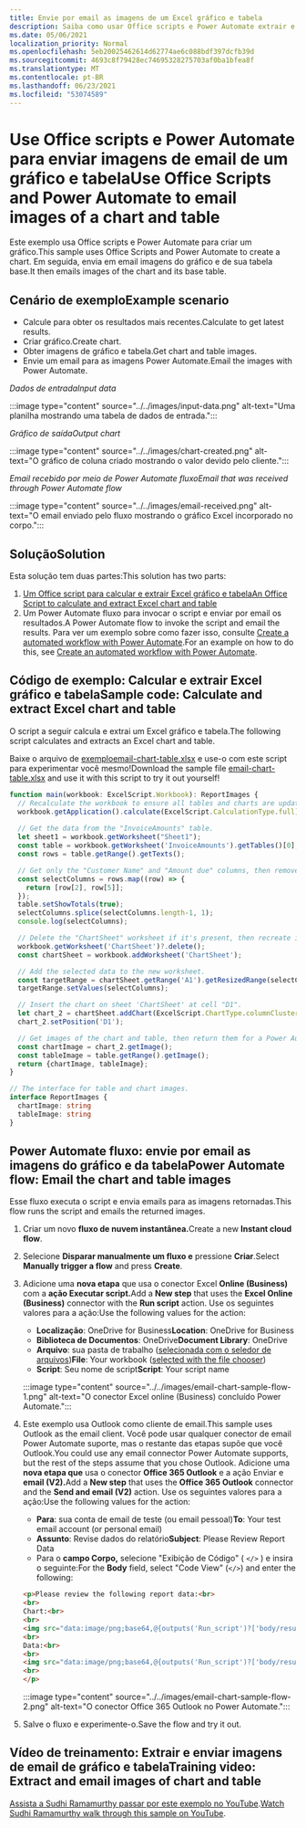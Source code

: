 ```yaml
---
title: Envie por email as imagens de um Excel gráfico e tabela
description: Saiba como usar Office scripts e Power Automate extrair e enviar por email as imagens de um gráfico Excel e tabela.
ms.date: 05/06/2021
localization_priority: Normal
ms.openlocfilehash: 5eb20025462614d62774ae6c088bdf397dcfb39d
ms.sourcegitcommit: 4693c8f79428ec74695328275703af0ba1bfea8f
ms.translationtype: MT
ms.contentlocale: pt-BR
ms.lasthandoff: 06/23/2021
ms.locfileid: "53074589"
---
```

# <a name="use-office-scripts-and-power-automate-to-email-images-of-a-chart-and-table"></a><span data-ttu-id="4afce-103">Use Office scripts e Power Automate para enviar imagens de email de um gráfico e tabela</span><span class="sxs-lookup"><span data-stu-id="4afce-103">Use Office Scripts and Power Automate to email images of a chart and table</span></span>

<span data-ttu-id="4afce-104">Este exemplo usa Office scripts e Power Automate para criar um gráfico.</span><span class="sxs-lookup"><span data-stu-id="4afce-104">This sample uses Office Scripts and Power Automate to create a chart.</span></span> <span data-ttu-id="4afce-105">Em seguida, envia em email imagens do gráfico e de sua tabela base.</span><span class="sxs-lookup"><span data-stu-id="4afce-105">It then emails images of the chart and its base table.</span></span>

## <a name="example-scenario"></a><span data-ttu-id="4afce-106">Cenário de exemplo</span><span class="sxs-lookup"><span data-stu-id="4afce-106">Example scenario</span></span>

* <span data-ttu-id="4afce-107">Calcule para obter os resultados mais recentes.</span><span class="sxs-lookup"><span data-stu-id="4afce-107">Calculate to get latest results.</span></span>
* <span data-ttu-id="4afce-108">Criar gráfico.</span><span class="sxs-lookup"><span data-stu-id="4afce-108">Create chart.</span></span>
* <span data-ttu-id="4afce-109">Obter imagens de gráfico e tabela.</span><span class="sxs-lookup"><span data-stu-id="4afce-109">Get chart and table images.</span></span>
* <span data-ttu-id="4afce-110">Envie um email para as imagens Power Automate.</span><span class="sxs-lookup"><span data-stu-id="4afce-110">Email the images with Power Automate.</span></span>

<span data-ttu-id="4afce-111">_Dados de entrada_</span><span class="sxs-lookup"><span data-stu-id="4afce-111">_Input data_</span></span>

:::image type="content" source="../../images/input-data.png" alt-text="Uma planilha mostrando uma tabela de dados de entrada.":::

<span data-ttu-id="4afce-113">_Gráfico de saída_</span><span class="sxs-lookup"><span data-stu-id="4afce-113">_Output chart_</span></span>

:::image type="content" source="../../images/chart-created.png" alt-text="O gráfico de coluna criado mostrando o valor devido pelo cliente.":::

<span data-ttu-id="4afce-115">_Email recebido por meio de Power Automate fluxo_</span><span class="sxs-lookup"><span data-stu-id="4afce-115">_Email that was received through Power Automate flow_</span></span>

:::image type="content" source="../../images/email-received.png" alt-text="O email enviado pelo fluxo mostrando o gráfico Excel incorporado no corpo.":::

## <a name="solution"></a><span data-ttu-id="4afce-117">Solução</span><span class="sxs-lookup"><span data-stu-id="4afce-117">Solution</span></span>

<span data-ttu-id="4afce-118">Esta solução tem duas partes:</span><span class="sxs-lookup"><span data-stu-id="4afce-118">This solution has two parts:</span></span>

1. [<span data-ttu-id="4afce-119">Um Office script para calcular e extrair Excel gráfico e tabela</span><span class="sxs-lookup"><span data-stu-id="4afce-119">An Office Script to calculate and extract Excel chart and table</span></span>](#sample-code-calculate-and-extract-excel-chart-and-table)
1. <span data-ttu-id="4afce-120">Um Power Automate fluxo para invocar o script e enviar por email os resultados.</span><span class="sxs-lookup"><span data-stu-id="4afce-120">A Power Automate flow to invoke the script and email the results.</span></span> <span data-ttu-id="4afce-121">Para ver um exemplo sobre como fazer isso, consulte [Create a automated workflow with Power Automate](../../tutorials/excel-power-automate-returns.md#create-an-automated-workflow-with-power-automate).</span><span class="sxs-lookup"><span data-stu-id="4afce-121">For an example on how to do this, see [Create an automated workflow with Power Automate](../../tutorials/excel-power-automate-returns.md#create-an-automated-workflow-with-power-automate).</span></span>

## <a name="sample-code-calculate-and-extract-excel-chart-and-table"></a><span data-ttu-id="4afce-122">Código de exemplo: Calcular e extrair Excel gráfico e tabela</span><span class="sxs-lookup"><span data-stu-id="4afce-122">Sample code: Calculate and extract Excel chart and table</span></span>

<span data-ttu-id="4afce-123">O script a seguir calcula e extrai um Excel gráfico e tabela.</span><span class="sxs-lookup"><span data-stu-id="4afce-123">The following script calculates and extracts an Excel chart and table.</span></span>

<span data-ttu-id="4afce-124">Baixe o arquivo de <a href="email-chart-table.xlsx"> exemploemail-chart-table.xlsx</a> e use-o com este script para experimentar você mesmo!</span><span class="sxs-lookup"><span data-stu-id="4afce-124">Download the sample file <a href="email-chart-table.xlsx">email-chart-table.xlsx</a> and use it with this script to try it out yourself!</span></span>

```TypeScript
function main(workbook: ExcelScript.Workbook): ReportImages {
  // Recalculate the workbook to ensure all tables and charts are updated.
  workbook.getApplication().calculate(ExcelScript.CalculationType.full);
  
  // Get the data from the "InvoiceAmounts" table.
  let sheet1 = workbook.getWorksheet("Sheet1");
  const table = workbook.getWorksheet('InvoiceAmounts').getTables()[0];
  const rows = table.getRange().getTexts();

  // Get only the "Customer Name" and "Amount due" columns, then remove the "Total" row.
  const selectColumns = rows.map((row) => {
    return [row[2], row[5]];
  });
  table.setShowTotals(true);
  selectColumns.splice(selectColumns.length-1, 1);
  console.log(selectColumns);

  // Delete the "ChartSheet" worksheet if it's present, then recreate it.
  workbook.getWorksheet('ChartSheet')?.delete();
  const chartSheet = workbook.addWorksheet('ChartSheet');

  // Add the selected data to the new worksheet.
  const targetRange = chartSheet.getRange('A1').getResizedRange(selectColumns.length-1, selectColumns[0].length-1);
  targetRange.setValues(selectColumns);

  // Insert the chart on sheet 'ChartSheet' at cell "D1".
  let chart_2 = chartSheet.addChart(ExcelScript.ChartType.columnClustered, targetRange);
  chart_2.setPosition('D1');

  // Get images of the chart and table, then return them for a Power Automate flow.
  const chartImage = chart_2.getImage();
  const tableImage = table.getRange().getImage();
  return {chartImage, tableImage};
}

// The interface for table and chart images.
interface ReportImages {
  chartImage: string
  tableImage: string
}
```

## <a name="power-automate-flow-email-the-chart-and-table-images"></a><span data-ttu-id="4afce-125">Power Automate fluxo: envie por email as imagens do gráfico e da tabela</span><span class="sxs-lookup"><span data-stu-id="4afce-125">Power Automate flow: Email the chart and table images</span></span>

<span data-ttu-id="4afce-126">Esse fluxo executa o script e envia emails para as imagens retornadas.</span><span class="sxs-lookup"><span data-stu-id="4afce-126">This flow runs the script and emails the returned images.</span></span>

1. <span data-ttu-id="4afce-127">Criar um novo **fluxo de nuvem instantânea.**</span><span class="sxs-lookup"><span data-stu-id="4afce-127">Create a new **Instant cloud flow**.</span></span>
1. <span data-ttu-id="4afce-128">Selecione **Disparar manualmente um fluxo e** pressione **Criar**.</span><span class="sxs-lookup"><span data-stu-id="4afce-128">Select **Manually trigger a flow** and press **Create**.</span></span>
1. <span data-ttu-id="4afce-129">Adicione uma **nova etapa** que usa o conector Excel **Online (Business)** com a **ação Executar script.**</span><span class="sxs-lookup"><span data-stu-id="4afce-129">Add a **New step** that uses the **Excel Online (Business)** connector with the **Run script** action.</span></span> <span data-ttu-id="4afce-130">Use os seguintes valores para a ação:</span><span class="sxs-lookup"><span data-stu-id="4afce-130">Use the following values for the action:</span></span>
    * <span data-ttu-id="4afce-131">**Localização**: OneDrive for Business</span><span class="sxs-lookup"><span data-stu-id="4afce-131">**Location**: OneDrive for Business</span></span>
    * <span data-ttu-id="4afce-132">**Biblioteca de Documentos**: OneDrive</span><span class="sxs-lookup"><span data-stu-id="4afce-132">**Document Library**: OneDrive</span></span>
    * <span data-ttu-id="4afce-133">**Arquivo**: sua pasta de trabalho ([selecionada com o seledor de arquivos](../../testing/power-automate-troubleshooting.md#select-workbooks-with-the-file-browser-control))</span><span class="sxs-lookup"><span data-stu-id="4afce-133">**File**: Your workbook ([selected with the file chooser](../../testing/power-automate-troubleshooting.md#select-workbooks-with-the-file-browser-control))</span></span>
    * <span data-ttu-id="4afce-134">**Script**: Seu nome de script</span><span class="sxs-lookup"><span data-stu-id="4afce-134">**Script**: Your script name</span></span>

    :::image type="content" source="../../images/email-chart-sample-flow-1.png" alt-text="O conector Excel online (Business) concluído Power Automate.":::
1. <span data-ttu-id="4afce-136">Este exemplo usa Outlook como cliente de email.</span><span class="sxs-lookup"><span data-stu-id="4afce-136">This sample uses Outlook as the email client.</span></span> <span data-ttu-id="4afce-137">Você pode usar qualquer conector de email Power Automate suporte, mas o restante das etapas supõe que você Outlook.</span><span class="sxs-lookup"><span data-stu-id="4afce-137">You could use any email connector Power Automate supports, but the rest of the steps assume that you chose Outlook.</span></span> <span data-ttu-id="4afce-138">Adicione uma **nova etapa que** usa o conector **Office 365 Outlook** e a ação Enviar e **email (V2).**</span><span class="sxs-lookup"><span data-stu-id="4afce-138">Add a **New step** that uses the **Office 365 Outlook** connector and the **Send and email (V2)** action.</span></span> <span data-ttu-id="4afce-139">Use os seguintes valores para a ação:</span><span class="sxs-lookup"><span data-stu-id="4afce-139">Use the following values for the action:</span></span>
    * <span data-ttu-id="4afce-140">**Para**: sua conta de email de teste (ou email pessoal)</span><span class="sxs-lookup"><span data-stu-id="4afce-140">**To**: Your test email account (or personal email)</span></span>
    * <span data-ttu-id="4afce-141">**Assunto**: Revise dados do relatório</span><span class="sxs-lookup"><span data-stu-id="4afce-141">**Subject**: Please Review Report Data</span></span>
    * <span data-ttu-id="4afce-142">Para o **campo Corpo,** selecione "Exibição de Código" ( `</>` ) e insira o seguinte:</span><span class="sxs-lookup"><span data-stu-id="4afce-142">For the **Body** field, select "Code View" (`</>`) and enter the following:</span></span>

    ```HTML
    <p>Please review the following report data:<br>
    <br>
    Chart:<br>
    <br>
    <img src="data:image/png;base64,@{outputs('Run_script')?['body/result/chartImage']}"/>
    <br>
    Data:<br>
    <br>
    <img src="data:image/png;base64,@{outputs('Run_script')?['body/result/tableImage']}"/>
    <br>
    </p>
    ```

    :::image type="content" source="../../images/email-chart-sample-flow-2.png" alt-text="O conector Office 365 Outlook no Power Automate.":::
1. <span data-ttu-id="4afce-144">Salve o fluxo e experimente-o.</span><span class="sxs-lookup"><span data-stu-id="4afce-144">Save the flow and try it out.</span></span>

## <a name="training-video-extract-and-email-images-of-chart-and-table"></a><span data-ttu-id="4afce-145">Vídeo de treinamento: Extrair e enviar imagens de email de gráfico e tabela</span><span class="sxs-lookup"><span data-stu-id="4afce-145">Training video: Extract and email images of chart and table</span></span>

<span data-ttu-id="4afce-146">[Assista a Sudhi Ramamurthy passar por este exemplo no YouTube](https://youtu.be/152GJyqc-Kw).</span><span class="sxs-lookup"><span data-stu-id="4afce-146">[Watch Sudhi Ramamurthy walk through this sample on YouTube](https://youtu.be/152GJyqc-Kw).</span></span>
